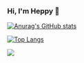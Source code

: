 ### Hi, I'm Heppy 👋

<!--
**heppymaria/heppymaria** is a ✨ _special_ ✨ repository because its `README.md` (this file) appears on your GitHub profile.

About Me:

- 🔭 I’m currently working on ...
- 🌱 I’m currently learning .java, .c, .py, .sql
- 👯 I’m looking to collaborate on ...
- 🤔 I’m looking for help with ...
- 💬 Ask me about ...
- 📫 How to reach me: ...
- 😄 Pronouns: ...
- ⚡ Fun fact: I'm secretary BEM IT Del 2019-2020
-->

[![Anurag's GitHub stats](https://github-readme-stats.vercel.app/api?username=heppymaria)](https://github.com/anuraghazra/github-readme-stats)

[![Top Langs](https://github-readme-stats.vercel.app/api/top-langs/?username=heppymaria&langs_count=8)](https://github.com/anuraghazra/github-readme-stats)

<img align="center" src="https://github-readme-stats.vercel.app/api/top-langs/?username=heppymaria&theme=gradient" />
